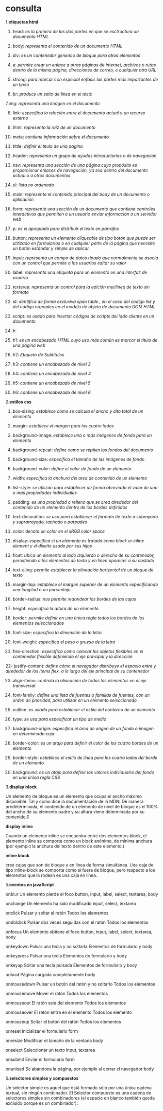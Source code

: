 # **consulta**

1.**etiquetas html**

1. head: *es la primera de las dos partes en que se esctructura un documento HTML*

2. body: *representa el contenido de un documento HTML*

3. div: *es un contenedor generico de bloque para otros elementos*

4. a: *permite crear un enlace a otras páginas de internet, archivos o rutas dentro de la misma página, direcciones de correo, o cualquier otra URL*

5. strong: *para marcar con especial énfasis las partes más importantes de un texto*

6. br: *produce un salto de línea en el texto*

7.img: *representa una imagen en el documento*

8. link: *especifica la relación entre el documento actual y un recurso externo*

9. html: *representa la raiz de un documento*

10. meta: *contiene información sobre el documento*

11. tittle: *definir el titulo de una pagina*

12. header: *representa un grupo de ayudas introductorias o de navegación*

13. nav: *representa una sección de una página cuyo propósito es proporcionar enlaces de navegación, ya sea dentro del documento actual o a otros documentos*

14. ul: *lista no ordenada*

15. main: *representa el contenido principal del body de un documento o aplicación*

16. form: *representa una sección de un documento que contiene controles interactivos que permiten a un usuario enviar información a un servidor web*

17. p: *es el apropiado para distribuir el texto en párrafos*

18. button: *representa un elemento cliqueable de tipo botón que puede ser utilizado en formularios o en cualquier parte de la página que necesite un botón estándar y simple de aplicar*

19. input: *representa un campo de datos tipado que normalmente se asocia con un control que permite a los usuarios editar su valor*

20. label: *representa una etiqueta para un elemento en una interfaz de usuario*

21. textarea: *representa un control para la edición mutilínea de texto sin formato*

22. id: *dentifica de forma exclusiva span  table , en el caso del código list y del código orgnodes en el modelo de objeto de documento DOM HTML*

23. script: *es usado para insertar códigos de scripts del lado cliente en un documento*

24. h:  

25. h1: *es un encabezado HTML cuyo uso más común es marcar el título de una página web*

26. h2: *Etiqueta de Subtítulos*

27. h3: *contiene un encabezado de nivel 3*

28. h4: *contiene un encabezado de nivel 4*

29. h5: *contiene un encabezado de nivel 5*

30. h6: *contiene un encabezado de nivel 6*



2.**estilos css**

1. box-sizing: *establece como se calcula el ancho y alto total de un elemento*

2. margin: *establece el margen para los cuatro lados*

3. background-image: *establece una o más imágenes de fondo para un elemento*

4. background-repeat: *define como se repiten los fondos del documento*

5. background-size: *especifica el tamaño de las imágenes de fondo*

6. background-color: *define el color de fondo de un elemento*

7. width: *especifica la anchura del area de contenido de un elemento*

8. list-style: *se utilizan para establecer de forma abreviada el valor de una o más propiedades individuales*

9. padding: *es una propiedad o relleno que se crea alrededor del contenido de un elemento dentro de los bordes definidos*

10. text-decoration: *se usa para establecer el formato de texto a subrayado y suprarrayado, tachado  o parpadeo*

11. color: *denota un color en el sRGB color space*

12. display: *especifica si un elemento es tratado como block or inline element y el diseño usado por sus hijos*

13. float: *ubica un elemento al lado izquierdo o derecho de su contenedor, permitiendo a los elementos de texto y en línea aparecer a su costado*

14. text-aling: *permite establecer la alineación horizontal de un bloque de texto*

15. margin-top: *establece el margen superior de un elemento especificando una longitud o un porcentaje*

16. border-radius: *nos permite redondear los bordes de las cajas*

17. height: *especifica la altura de un elemento*

18. border: *permite definir en una única regla todos los bordes de los elementos seleccionados*

19. font-size: *especifica la dimensión de la letra*

20. font-weight: *especifica el peso o grueso de la letra*

21. flex-direction: *especifica cómo colocar los objetos flexibles en el contenedor flexible definiendo el eje principal y la dirección*

22- justify-content: *define cómo el navegador distribuye el espacio entre y alrededor de los items flex, a lo largo del eje principal de su contenedor*

23. align-items: *controla la alineación de todos los elementos en el eje transversal*

24. font-family: *define una lista de fuentes o familias de fuentes, con un orden de prioridad, para utilizar en un elemento seleccionado*

25. outline: *es usada para establecer el estilo del contorno de un elemento*

26. type: *se usa para especificar un tipo de medio*

27. background-origin: *especifica el área de origen de un fondo o imagen en determinada caja*

28. border-color: *es un atajo para definir el color de los cuatro bordes de un elemento*

29. border-style: *establece el estilo de línea para los cuatro lados del borde de un elemento*

30. background: *es un atajo para definir los valores individuales del fondo en una única regla CSS*


3.**display block**

Un elemento de bloque es un elemento que ocupa el ancho máximo disponible. Tal y como dice la documentación de la MDN: De manera predeterminada, el contenido de un elemento de nivel de bloque es el 100% del ancho de su elemento padre y su altura viene determinada por su contenido.0


**display inline**

Cuando un elemento inline se encuentra entre dos elementos block, el elemento inline se comporta como un block anónimo, de mínima anchura (por ejemplo la anchura del texto dentro de este elemento.)


**inline block**

crea cajas que son de bloque y en línea de forma simultánea. Una caja de tipo inline-block se comporta como si fuera de bloque, pero respecto a los elementos que la rodean es una caja en línea.


5.**eventos en javaScript**

onblur	Un elemento pierde el foco	button, input, label, select, textarea, body

onchange	Un elemento ha sido modificado	input, select, textarea

onclick	Pulsar y soltar el ratón	Todos los elementos

ondblclick	Pulsar dos veces seguidas con el ratón	Todos los elementos

onfocus	Un elemento obtiene el foco	button, input, label, select, textarea, body

onkeydown	Pulsar una tecla y no soltarla	Elementos de formulario y body

onkeypress	Pulsar una tecla	Elementos de formulario y body

onkeyup	Soltar una tecla pulsada	Elementos de formulario y body

onload	Página cargada completamente	body

onmousedown	Pulsar un botón del ratón y no soltarlo	Todos los elementos

onmousemove	Mover el ratón	Todos los elementos

onmouseout	El ratón sale del elemento	Todos los elementos

onmouseover	El ratón entra en el elemento	Todos los elemento

onmouseup	Soltar el botón del ratón	Todos los elementos

onreset	Inicializar el formulario	form

onresize	Modificar el tamaño de la ventana	body

onselect	Seleccionar un texto	input, textarea

onsubmit	Enviar el formulario	form

onunload	Se abandona la página, por ejemplo al cerrar el navegador	body

6.**selectores simples y compuestos**

Un selector simple es aquel que está formado sólo por una única cadena textual, sin ningún combinador.
El Selector compuesto es una cadena de selectores simples sin combinadores (el espacio en blanco también queda excluido porque es un combinador):
















